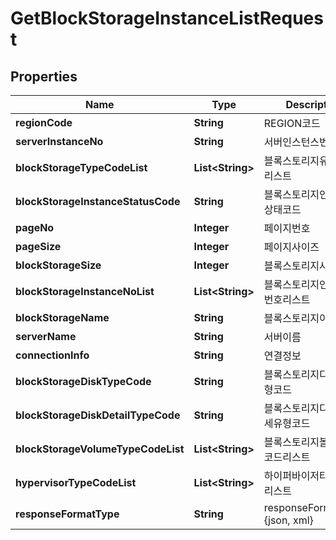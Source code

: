 
# GetBlockStorageInstanceListRequest

## Properties
Name | Type | Description | Notes
------------ | ------------- | ------------- | -------------
**regionCode** | **String** | REGION코드 |  [optional]
**serverInstanceNo** | **String** | 서버인스턴스번호 |  [optional]
**blockStorageTypeCodeList** | **List&lt;String&gt;** | 블록스토리지유형코드리스트 |  [optional]
**blockStorageInstanceStatusCode** | **String** | 블록스토리지인스턴스상태코드 |  [optional]
**pageNo** | **Integer** | 페이지번호 |  [optional]
**pageSize** | **Integer** | 페이지사이즈 |  [optional]
**blockStorageSize** | **Integer** | 블록스토리지사이즈 |  [optional]
**blockStorageInstanceNoList** | **List&lt;String&gt;** | 블록스토리지인스턴스번호리스트 |  [optional]
**blockStorageName** | **String** | 블록스토리지이름 |  [optional]
**serverName** | **String** | 서버이름 |  [optional]
**connectionInfo** | **String** | 연결정보 |  [optional]
**blockStorageDiskTypeCode** | **String** | 블록스토리지디스크유형코드 |  [optional]
**blockStorageDiskDetailTypeCode** | **String** | 블록스토리지디스크상세유형코드 |  [optional]
**blockStorageVolumeTypeCodeList** | **List&lt;String&gt;** | 블록스토리지볼륨타입코드리스트 |  [optional]
**hypervisorTypeCodeList** | **List&lt;String&gt;** | 하이퍼바이저타입코드리스트 |  [optional]
**responseFormatType** | **String** | responseFormatType {json, xml} |  [optional]




